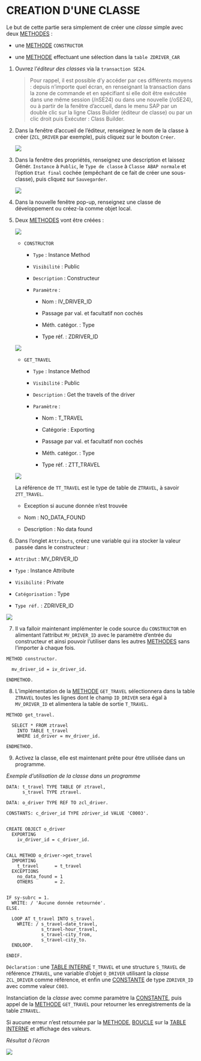 # **CREATION D'UNE CLASSE**

Le but de cette partie sera simplement de créer une _classe_ simple avec deux [METHODES](../03_Méthodes/01_Méthodes.md) :

- une [METHODE](../03_Méthodes/01_Méthodes.md) `CONSTRUCTOR`

- une [METHODE](../03_Méthodes/01_Méthodes.md) effectuant une sélection dans la `table ZDRIVER_CAR`

1. Ouvrez l’_éditeur des classes_ via la `transaction SE24`.

   > Pour rappel, il est possible d’y accéder par ces différents moyens : depuis n’importe quel écran, en renseignant la transaction dans la zone de commande et en spécifiant si elle doit être exécutée dans une même session (/nSE24) ou dans une nouvelle (/oSE24), ou à partir de la fenêtre d’accueil, dans le menu SAP par un double clic sur la ligne Class Builder (éditeur de classe) ou par un clic droit puis Exécuter : Class Builder.

2. Dans la fenêtre d’accueil de l’éditeur, renseignez le nom de la classe à créer (`ZCL_DRIVER` par exemple), puis cliquez sur le bouton `Créer`.

   ![](../../ressources/14_04_01_01.png)

3. Dans la fenêtre des propriétés, renseignez une description et laissez Génér. `Instance` à `Public`, le `Type de classe` à `Classe ABAP normale` et l’option `Etat final` cochée (empêchant de ce fait de créer une sous-classe), puis cliquez sur `Sauvegarder`.

   ![](../../ressources/14_04_01_02.png)

4. Dans la nouvelle fenêtre pop-up, renseignez une classe de développement ou créez-la comme objet local.

5. Deux [METHODES](../03_Méthodes/01_Méthodes.md) vont être créées :

   ![](../../ressources/14_04_01_03.png)

   - `CONSTRUCTOR`

     - `Type` : Instance Method

     - `Visibilité` : Public

     - `Description` : Constructeur

     - `Paramètre` :

       - Nom : IV_DRIVER_ID

       - Passage par val. et facultatif non cochés

       - Méth. catégor. : Type

       - Type réf. : ZDRIVER_ID

   ![](../../ressources/14_04_01_04.png)

   - `GET_TRAVEL`

     - `Type` : Instance Method

     - `Visibilité` : Public

     - `Description` : Get the travels of the driver

     - `Paramètre` :

       - Nom : T_TRAVEL

       - Catégorie : Exporting

       - Passage par val. et facultatif non cochés

       - Méth. catégor. : Type

       - Type réf. : ZTT_TRAVEL

   ![](../../ressources/14_04_01_05.png)

   La référence de `TT_TRAVEL` est le type de table de `ZTRAVEL`, à savoir `ZTT_TRAVEL`.

   - Exception si aucune donnée n’est trouvée

   - Nom : NO_DATA_FOUND

   - Description : No data found

6. Dans l’onglet `Attributs`, créez une variable qui ira stocker la valeur passée dans le constructeur :

- `Attribut` : MV_DRIVER_ID

- `Type` : Instance Attribute

- `Visibilité` : Private

- `Catégorisation` : Type

- `Type réf.` : ZDRIVER_ID

![](../../ressources/14_04_01_06.png)

7. Il va falloir maintenant implémenter le code source du `CONSTRUCTOR` en alimentant l’attribut `MV_DRIVER_ID` avec le paramètre d’entrée du constructeur et ainsi pouvoir l’utiliser dans les autres [METHODES](../03_Méthodes/01_Méthodes.md) sans l’importer à chaque fois.

```JS
METHOD constructor.

  mv_driver_id = iv_driver_id.

ENDMETHOD.
```

8. L’implémentation de la [METHODE](../03_Méthodes/01_Méthodes.md) `GET_TRAVEL` sélectionnera dans la table `ZTRAVEL` toutes les lignes dont le champ `ID_DRIVER` sera égal à `MV_DRIVER_ID` et alimentera la table de sortie `T_TRAVEL`.

```JS
METHOD get_travel.

  SELECT * FROM ztravel
    INTO TABLE t_travel
    WHERE id_driver = mv_driver_id.

ENDMETHOD.
```

9. Activez la classe, elle est maintenant prête pour être utilisée dans un programme.

_Exemple d’utilisation de la classe dans un programme_

```JS
DATA: t_travel TYPE TABLE OF ztravel,
      s_travel TYPE ztravel.

DATA: o_driver TYPE REF TO zcl_driver.

CONSTANTS: c_driver_id TYPE zdriver_id VALUE 'C0003'.


CREATE OBJECT o_driver
  EXPORTING
    iv_driver_id = c_driver_id.


CALL METHOD o_driver->get_travel
  IMPORTING
    t_travel      = t_travel
  EXCEPTIONS
    no_data_found = 1
    OTHERS        = 2.


IF sy-subrc = 1.
  WRITE: / 'Aucune donnée retournée'.
ELSE.

  LOOP AT t_travel INTO s_travel.
    WRITE: / s_travel-date_travel,
             s_travel-hour_travel,
             s_travel-city_from,
             s_travel-city_to.
  ENDLOOP.

ENDIF.
```

`Déclaration` : une [TABLE INTERNE](../../10_Tables_Internes/README.md) `T_TRAVEL` et une structure `S_TRAVEL` de référence `ZTRAVEL`, une variable d’objet `O_DRIVER` utilisant la _classe_ `ZCL_DRIVER` comme référence, et enfin une [CONSTANTE](../../04_Variables/02_Constants.md) de type `ZDRIVER_ID` avec comme valeur `C003`.

Instanciation de la _classe_ avec comme paramètre la [CONSTANTE](../../04_Variables/02_Constants.md), puis appel de la [METHODE](../03_Méthodes/01_Méthodes.md) `GET_TRAVEL` pour retourner les enregistrements de la table `ZTRAVEL`.

Si aucune erreur n’est retournée par la [METHODE](../03_Méthodes/01_Méthodes.md), [BOUCLE](../../11_Instructions_itab/09_Loop/README.md) sur la [TABLE INTERNE](../../10_Tables_Internes/README.md) et affichage des valeurs.

_Résultat à l’écran_

![](../../ressources/14_04_01_07.png)
